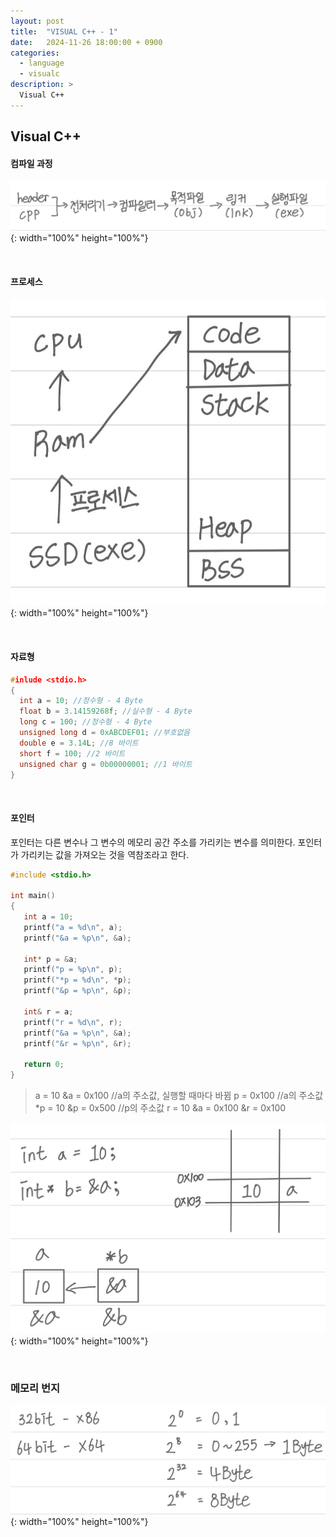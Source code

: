 ```yaml
---
layout: post
title:  "VISUAL C++ - 1"
date:   2024-11-26 18:00:00 + 0900
categories:
  - language
  - visualc
description: >
  Visual C++
---
```

## Visual C++

#### 컴파일 과정

![title](../../../assets/img/language/visualc/IMG_v1.png){: width="100%" height="100%"}

<br/>

#### 프로세스

![title](../../../assets/img/language/visualc/IMG_v2.png){: width="100%" height="100%"}

<br/>

#### 자료형

```C++
#inlude <stdio.h>
{
  int a = 10; //정수형 - 4 Byte
  float b = 3.14159268f; //실수형 - 4 Byte
  long c = 100; //정수형 - 4 Byte
  unsigned long d = 0xABCDEF01; //부호없음
  double e = 3.14L; //8 바이트
  short f = 100; //2 바이트
  unsigned char g = 0b00000001; //1 바이트
}
```

<br/>

#### 포인터
포인터는 다른 변수나 그 변수의 메모리 공간 주소를 가리키는 변수를 의미한다. 포인터가 가리키는 값을 가져오는 것을 역참조라고 한다.

```C++
#include <stdio.h>

int main()
{
   int a = 10;
   printf("a = %d\n", a);
   printf("&a = %p\n", &a);

   int* p = &a;
   printf("p = %p\n", p);
   printf("*p = %d\n", *p);
   printf("&p = %p\n", &p);

   int& r = a;
   printf("r = %d\n", r);
   printf("&a = %p\n", &a);
   printf("&r = %p\n", &r);

   return 0;
}
```

> a = 10
&a = 0x100 //a의 주소값, 실행할 때마다 바뀜
p = 0x100 //a의 주소값
*p = 10
&p = 0x500 //p의 주소값
r = 10
&a = 0x100
&r = 0x100

![title](../../../assets/img/language/visualc/IMG_v3.png){: width="100%" height="100%"}

<br/>

### 메모리 번지

![title](../../../assets/img/language/visualc/IMG_v4.png){: width="100%" height="100%"}